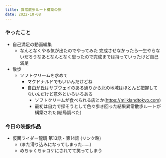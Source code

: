 ```yaml
---
title: 異常散歩ルート構築の旅
date: 2022-10-08
---
```


### やったこと
+ 自己満足の動画編集
  + なんとなくやる気が出たのでやってみた
    完成させなかったら一生やらないだろうなあとなんとなく思ったので完成までは持っていったけど自己満足
+ 散歩
  + ソフトクリームを求めて
    + マクドナルドでもいいんだけどね
    + 自由が丘はサブウェイのある通りから北の地域はほとんど把握してないんだけど意外といろいろある
      + ソフトクリームが食べられる店とか(<https://milklandtokyo.com>)
      + 最初は自力で探そうとして色々歩き回った結果異常散歩ルートが構築された(結局調べた)

### 今日の映像作品
+ 仮面ライダー龍騎 第13話・第14話 (リンク略)
  + (また滑り込みになってしまった……)
  + めちゃくちゃコケにされてて笑ってしまう
